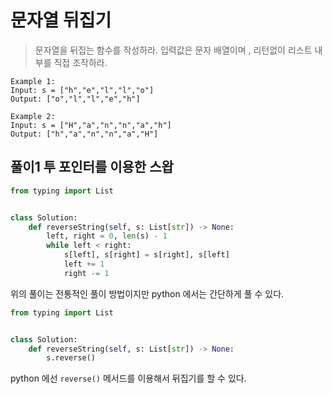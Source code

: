 # 문자열 뒤집기

> 문자열을 뒤집는 함수를 작성하라. 입력값은 문자 배열이며 , 리턴없이 리스트 내부를 직접 조작하라.
> 

```
Example 1:
Input: s = ["h","e","l","l","o"]
Output: ["o","l","l","e","h"]

Example 2:
Input: s = ["H","a","n","n","a","h"]
Output: ["h","a","n","n","a","H"]
```

## 풀이1 투 포인터를 이용한 스왑

```python
from typing import List


class Solution:
    def reverseString(self, s: List[str]) -> None:
        left, right = 0, len(s) - 1
        while left < right:
            s[left], s[right] = s[right], s[left]
            left += 1
            right -= 1
```

위의 풀이는 전통적인 풀이 방법이지만 python 에서는 간단하게 풀 수 있다.

```python
from typing import List


class Solution:
    def reverseString(self, s: List[str]) -> None:
        s.reverse()
```
python 에선 `reverse()` 메서드를 이용해서 뒤집기를 할 수 있다.